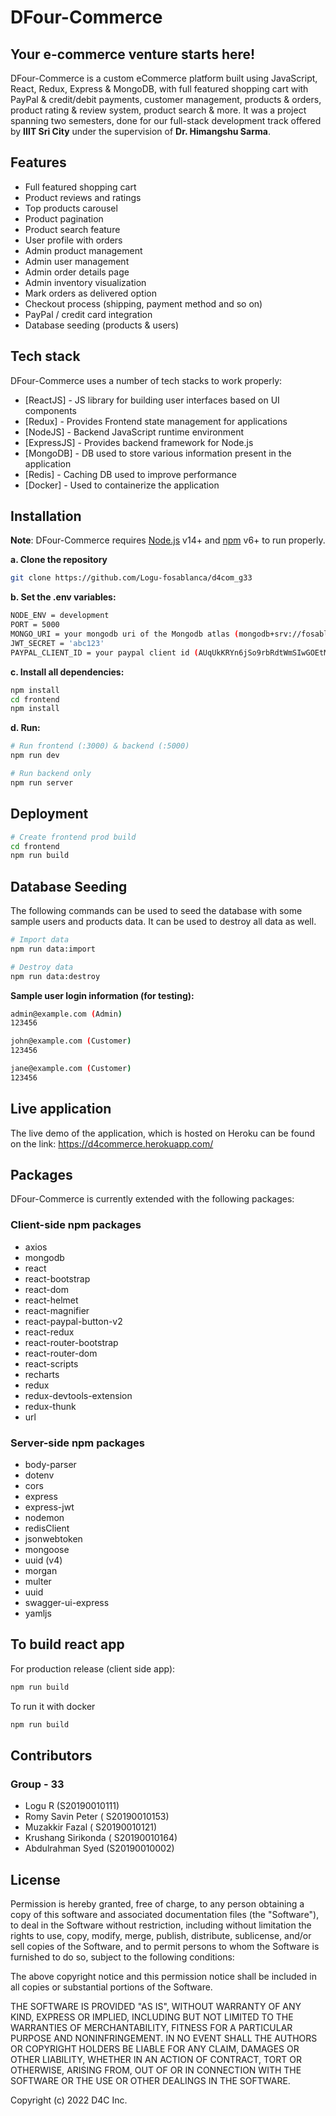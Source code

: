 # DFour-Commerce
## Your e-commerce venture starts here!

DFour-Commerce is a custom eCommerce platform built using JavaScript, React, Redux, Express & MongoDB, with full featured shopping cart with PayPal & credit/debit payments, customer management, products & orders, product rating & review system, product search & more. It was a project spanning two semesters, done for our full-stack development track offered by **IIIT Sri City** under the supervision of **Dr. Himangshu Sarma**. 

## Features
-   Full featured shopping cart
-   Product reviews and ratings
-   Top products carousel
-   Product pagination
-   Product search feature
-   User profile with orders
-   Admin product management
-   Admin user management
-   Admin order details page
-   Admin inventory visualization
-   Mark orders as delivered option
-   Checkout process (shipping, payment method and so on)
-   PayPal / credit card integration
-   Database seeding (products & users)

## Tech stack

DFour-Commerce uses a number of tech stacks to work properly:

- [ReactJS] - JS library for building user interfaces based on UI components
- [Redux] - Provides Frontend state management for applications
- [NodeJS] - Backend JavaScript runtime environment
- [ExpressJS] - Provides backend framework for Node.js
- [MongoDB] - DB used to store various information present in the application
- [Redis] - Caching DB used to improve performance
- [Docker] - Used to containerize the application

## Installation

**Note**: DFour-Commerce requires [Node.js](https://nodejs.org/) v14+ and [npm](https://www.npmjs.com/) v6+ to run properly.

**a. Clone the repository** 
```sh
git clone https://github.com/Logu-fosablanca/d4com_g33
```
**b. Set the .env variables:**
```sh
NODE_ENV = development
PORT = 5000
MONGO_URI = your mongodb uri of the Mongodb atlas (mongodb+srv://fosablanca:group33%40d4c@cluster0.9pxa8.mongodb.net/d4comm?retryWrites=true&w=majority) for this project
JWT_SECRET = 'abc123'
PAYPAL_CLIENT_ID = your paypal client id (AUqUkKRYn6jSo9rbRdtWmSIwGOEtM0UKdUzlD01oBXwWkmpY5NYIlj9VbbvLisbCXbqCqvL_29Ila5vV) for this project 
```
**c. Install all dependencies:**
```sh
npm install
cd frontend
npm install
```
**d. Run:**
```sh
# Run frontend (:3000) & backend (:5000)
npm run dev

# Run backend only
npm run server
```
## Deployment
```sh
# Create frontend prod build
cd frontend
npm run build
```
## Database Seeding
The following commands can be used to seed the database with some sample users and products data. It can be used to destroy all data as well.
```sh
# Import data
npm run data:import

# Destroy data
npm run data:destroy
```
**Sample user login information (for testing):**
```sh
admin@example.com (Admin)
123456

john@example.com (Customer)
123456

jane@example.com (Customer)
123456
```

## Live application 
The live demo of the application, which is hosted on Heroku can be found on the link:
https://d4commerce.herokuapp.com/




## Packages

DFour-Commerce is currently extended with the following packages:

### Client-side npm packages
- axios
- mongodb
- react
- react-bootstrap
- react-dom
- react-helmet
- react-magnifier
- react-paypal-button-v2
- react-redux
- react-router-bootstrap
- react-router-dom
- react-scripts
- recharts
- redux
- redux-devtools-extension
- redux-thunk
- url

### Server-side npm packages
- body-parser
- dotenv
- cors
- express
- express-jwt
- nodemon
- redisClient
- jsonwebtoken
- mongoose
- uuid (v4)
- morgan
- multer
- uuid
- swagger-ui-express
- yamljs


## To build react app

For production release (client side app):

```sh
npm run build
```
To run it with docker
```sh
npm run build
```


## Contributors
### Group - 33

 - Logu R (S20190010111)  
 - Romy Savin Peter ( S20190010153)  
 - Muzakkir Fazal ( S20190010121)  
 - Krushang Sirikonda ( S20190010164)  
 - Abdulrahman Syed (S20190010002)

## License
Permission is hereby granted, free of charge, to any person obtaining a copy of this software and associated documentation files (the "Software"), to deal in the Software without restriction, including without limitation the rights to use, copy, modify, merge, publish, distribute, sublicense, and/or sell copies of the Software, and to permit persons to whom the Software is furnished to do so, subject to the following conditions:

The above copyright notice and this permission notice shall be included in all copies or substantial portions of the Software.

THE SOFTWARE IS PROVIDED "AS IS", WITHOUT WARRANTY OF ANY KIND, EXPRESS OR IMPLIED, INCLUDING BUT NOT LIMITED TO THE WARRANTIES OF MERCHANTABILITY, FITNESS FOR A PARTICULAR PURPOSE AND NONINFRINGEMENT. IN NO EVENT SHALL THE AUTHORS OR COPYRIGHT HOLDERS BE LIABLE FOR ANY CLAIM, DAMAGES OR OTHER LIABILITY, WHETHER IN AN ACTION OF CONTRACT, TORT OR OTHERWISE, ARISING FROM, OUT OF OR IN CONNECTION WITH THE SOFTWARE OR THE USE OR OTHER DEALINGS IN THE SOFTWARE.

Copyright (c) 2022 D4C Inc.
